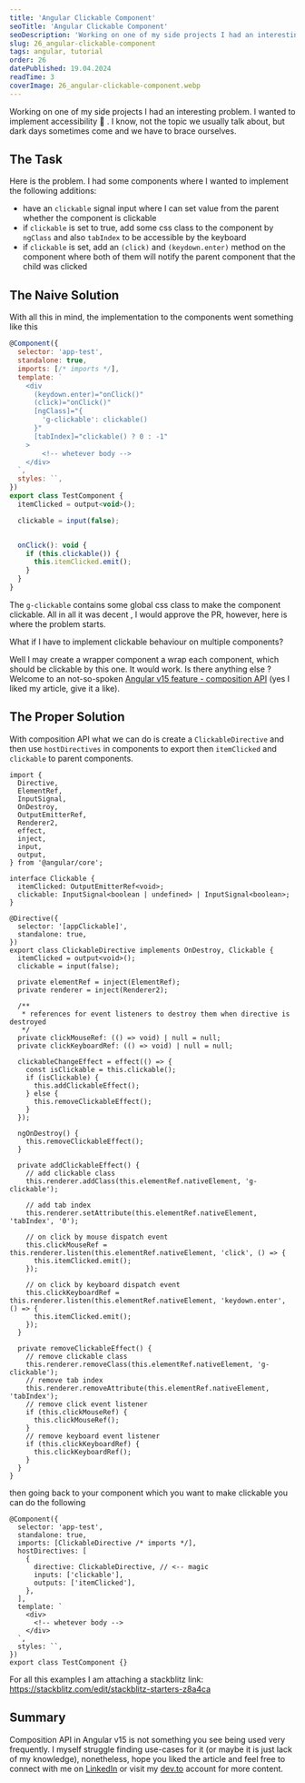 ```yaml
---
title: 'Angular Clickable Component'
seoTitle: 'Angular Clickable Component'
seoDescription: 'Working on one of my side projects I had an interesting problem. I wanted to implement accessibility...'
slug: 26_angular-clickable-component
tags: angular, tutorial
order: 26
datePublished: 19.04.2024
readTime: 3
coverImage: 26_angular-clickable-component.webp
---
```


Working on one of my side projects I had an interesting problem. I wanted to implement accessibility 👀 . I know, not the topic we usually talk about, but dark days sometimes come and we have to brace ourselves.

## The Task

Here is the problem. I had some components where I wanted to implement the following additions:

- have an `clickable` signal input where I can set value from the parent whether the component is clickable
- if `clickable` is set to true, add some css class to the component by `ngClass` and also `tabIndex` to be accessible by the keyboard
- if `clickable` is set, add an `(click)` and `(keydown.enter)` method on the component where both of them will notify the parent component that the child was clicked

## The Naive Solution

With all this in mind, the implementation to the components went something like this

```jsx
@Component({
  selector: 'app-test',
  standalone: true,
  imports: [/* imports */],
  template: `
    <div
      (keydown.enter)="onClick()"
      (click)="onClick()"
      [ngClass]="{
        'g-clickable': clickable()
      }"
      [tabIndex]="clickable() ? 0 : -1"
    >
		<!-- whetever body -->
    </div>
  `,
  styles: ``,
})
export class TestComponent {
  itemClicked = output<void>();

  clickable = input(false);


  onClick(): void {
    if (this.clickable()) {
      this.itemClicked.emit();
    }
  }
}
```

The `g-clickable` contains some global css class to make the component clickable. All in all it was decent , I would approve the PR, however, here is where the problem starts.

What if I have to implement clickable behaviour on multiple components?

Well I may create a wrapper component a wrap each component, which should be clickable by this one. It would work. Is there anything else ? Welcome to an not-so-spoken [Angular v15 feature - composition API](https://dev.to/bitovi/angular-v15-directive-composition-api-28an) (yes I liked my article, give it a like).

## The Proper Solution

With composition API what we can do is create a `ClickableDirective` and then use `hostDirectives` in components to export then `itemClicked` and `clickable` to parent components.

```tsx
import {
  Directive,
  ElementRef,
  InputSignal,
  OnDestroy,
  OutputEmitterRef,
  Renderer2,
  effect,
  inject,
  input,
  output,
} from '@angular/core';

interface Clickable {
  itemClicked: OutputEmitterRef<void>;
  clickable: InputSignal<boolean | undefined> | InputSignal<boolean>;
}

@Directive({
  selector: '[appClickable]',
  standalone: true,
})
export class ClickableDirective implements OnDestroy, Clickable {
  itemClicked = output<void>();
  clickable = input(false);

  private elementRef = inject(ElementRef);
  private renderer = inject(Renderer2);

  /**
   * references for event listeners to destroy them when directive is destroyed
   */
  private clickMouseRef: (() => void) | null = null;
  private clickKeyboardRef: (() => void) | null = null;

  clickableChangeEffect = effect(() => {
    const isClickable = this.clickable();
    if (isClickable) {
      this.addClickableEffect();
    } else {
      this.removeClickableEffect();
    }
  });

  ngOnDestroy() {
    this.removeClickableEffect();
  }

  private addClickableEffect() {
    // add clickable class
    this.renderer.addClass(this.elementRef.nativeElement, 'g-clickable');

    // add tab index
    this.renderer.setAttribute(this.elementRef.nativeElement, 'tabIndex', '0');

    // on click by mouse dispatch event
    this.clickMouseRef = this.renderer.listen(this.elementRef.nativeElement, 'click', () => {
      this.itemClicked.emit();
    });

    // on click by keyboard dispatch event
    this.clickKeyboardRef = this.renderer.listen(this.elementRef.nativeElement, 'keydown.enter', () => {
      this.itemClicked.emit();
    });
  }

  private removeClickableEffect() {
    // remove clickable class
    this.renderer.removeClass(this.elementRef.nativeElement, 'g-clickable');
    // remove tab index
    this.renderer.removeAttribute(this.elementRef.nativeElement, 'tabIndex');
    // remove click event listener
    if (this.clickMouseRef) {
      this.clickMouseRef();
    }
    // remove keyboard event listener
    if (this.clickKeyboardRef) {
      this.clickKeyboardRef();
    }
  }
}
```

then going back to your component which you want to make clickable you can do the following

```tsx
@Component({
  selector: 'app-test',
  standalone: true,
  imports: [ClickableDirective /* imports */],
  hostDirectives: [
    {
      directive: ClickableDirective, // <-- magic
      inputs: ['clickable'],
      outputs: ['itemClicked'],
    },
  ],
  template: `
    <div>
      <!-- whetever body -->
    </div>
  `,
  styles: ``,
})
export class TestComponent {}
```

For all this examples I am attaching a stackblitz link: https://stackblitz.com/edit/stackblitz-starters-z8a4ca

## Summary

Composition API in Angular v15 is not something you see being used very frequently. I myself struggle finding use-cases for it (or maybe it is just lack of my knowledge), nonetheless, hope you liked the article and feel free to connect with me on [LinkedIn](https://www.linkedin.com/in/eduard-krivanek) or visit my [dev.to](https://dev.to/krivanek06) account for more content.
